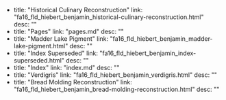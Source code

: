   - title: "Historical Culinary Reconstruction"
    link: "fa16_fld_hiebert_benjamin_historical-culinary-reconstruction.html"
    desc: ""
  - title: "Pages"
    link: "pages.md"
    desc: ""
  - title: "Madder Lake Pigment"
    link: "fa16_fld_hiebert_benjamin_madder-lake-pigment.html"
    desc: ""
  - title: "Index Superseded"
    link: "fa16_fld_hiebert_benjamin_index-superseded.html"
    desc: ""
  - title: "Index"
    link: "index.md"
    desc: ""
  - title: "Verdigris"
    link: "fa16_fld_hiebert_benjamin_verdigris.html"
    desc: ""
  - title: "Bread Molding Reconstruction"
    link: "fa16_fld_hiebert_benjamin_bread-molding-reconstruction.html"
    desc: ""
